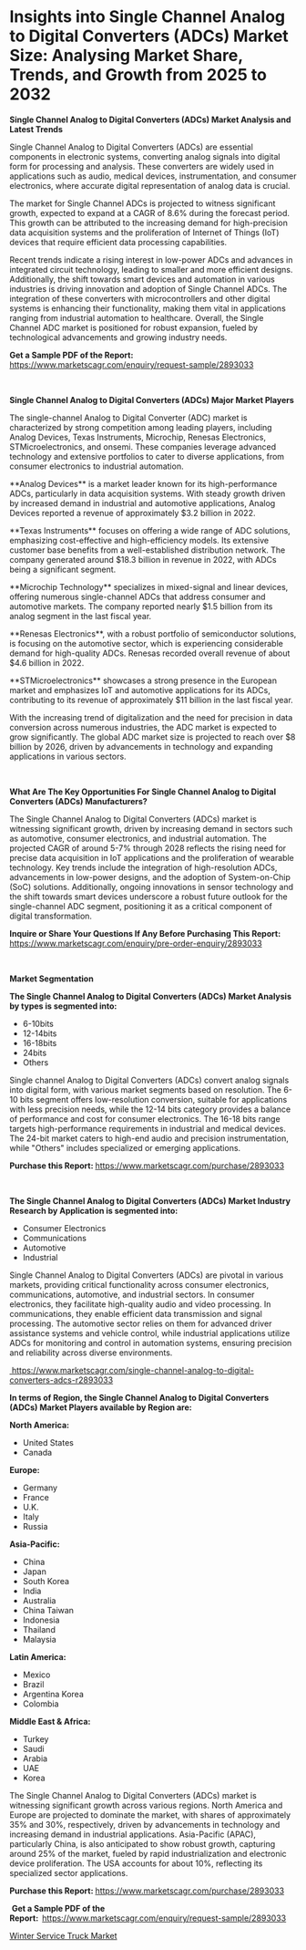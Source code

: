 <p><h1>Insights into Single Channel Analog to Digital Converters (ADCs) Market Size: Analysing Market Share, Trends, and Growth from 2025 to 2032</h1></p><p><strong>Single Channel Analog to Digital Converters (ADCs) Market Analysis and Latest Trends</strong></p>
<p><p>Single Channel Analog to Digital Converters (ADCs) are essential components in electronic systems, converting analog signals into digital form for processing and analysis. These converters are widely used in applications such as audio, medical devices, instrumentation, and consumer electronics, where accurate digital representation of analog data is crucial.</p><p>The market for Single Channel ADCs is projected to witness significant growth, expected to expand at a CAGR of 8.6% during the forecast period. This growth can be attributed to the increasing demand for high-precision data acquisition systems and the proliferation of Internet of Things (IoT) devices that require efficient data processing capabilities.</p><p>Recent trends indicate a rising interest in low-power ADCs and advances in integrated circuit technology, leading to smaller and more efficient designs. Additionally, the shift towards smart devices and automation in various industries is driving innovation and adoption of Single Channel ADCs. The integration of these converters with microcontrollers and other digital systems is enhancing their functionality, making them vital in applications ranging from industrial automation to healthcare. Overall, the Single Channel ADC market is positioned for robust expansion, fueled by technological advancements and growing industry needs.</p></p>
<p><strong>Get a Sample PDF of the Report:&nbsp;</strong> <a href="https://www.marketscagr.com/enquiry/request-sample/2893033?utm_campaign=3249&utm_medium=2&utm_source=Github&utm_content=ia&utm_term=15032025&utm_id=single-channel-analog-to-digital-converters-adcs">https://www.marketscagr.com/enquiry/request-sample/2893033</a></p>
<p>&nbsp;</p>
<p><strong>Single Channel Analog to Digital Converters (ADCs) Major Market Players</strong></p>
<p><p>The single-channel Analog to Digital Converter (ADC) market is characterized by strong competition among leading players, including Analog Devices, Texas Instruments, Microchip, Renesas Electronics, STMicroelectronics, and onsemi. These companies leverage advanced technology and extensive portfolios to cater to diverse applications, from consumer electronics to industrial automation.</p><p>**Analog Devices** is a market leader known for its high-performance ADCs, particularly in data acquisition systems. With steady growth driven by increased demand in industrial and automotive applications, Analog Devices reported a revenue of approximately $3.2 billion in 2022.</p><p>**Texas Instruments** focuses on offering a wide range of ADC solutions, emphasizing cost-effective and high-efficiency models. Its extensive customer base benefits from a well-established distribution network. The company generated around $18.3 billion in revenue in 2022, with ADCs being a significant segment.</p><p>**Microchip Technology** specializes in mixed-signal and linear devices, offering numerous single-channel ADCs that address consumer and automotive markets. The company reported nearly $1.5 billion from its analog segment in the last fiscal year.</p><p>**Renesas Electronics**, with a robust portfolio of semiconductor solutions, is focusing on the automotive sector, which is experiencing considerable demand for high-quality ADCs. Renesas recorded overall revenue of about $4.6 billion in 2022.</p><p>**STMicroelectronics** showcases a strong presence in the European market and emphasizes IoT and automotive applications for its ADCs, contributing to its revenue of approximately $11 billion in the last fiscal year.</p><p>With the increasing trend of digitalization and the need for precision in data conversion across numerous industries, the ADC market is expected to grow significantly. The global ADC market size is projected to reach over $8 billion by 2026, driven by advancements in technology and expanding applications in various sectors.</p></p>
<p>&nbsp;</p>
<p><strong>What Are The Key Opportunities For Single Channel Analog to Digital Converters (ADCs) Manufacturers?</strong></p>
<p><p>The Single Channel Analog to Digital Converters (ADCs) market is witnessing significant growth, driven by increasing demand in sectors such as automotive, consumer electronics, and industrial automation. The projected CAGR of around 5-7% through 2028 reflects the rising need for precise data acquisition in IoT applications and the proliferation of wearable technology. Key trends include the integration of high-resolution ADCs, advancements in low-power designs, and the adoption of System-on-Chip (SoC) solutions. Additionally, ongoing innovations in sensor technology and the shift towards smart devices underscore a robust future outlook for the single-channel ADC segment, positioning it as a critical component of digital transformation.</p></p>
<p><strong>Inquire or Share Your Questions If Any Before Purchasing This Report:</strong> <a href="https://www.marketscagr.com/enquiry/pre-order-enquiry/2893033?utm_campaign=3249&utm_medium=2&utm_source=Github&utm_content=ia&utm_term=15032025&utm_id=single-channel-analog-to-digital-converters-adcs">https://www.marketscagr.com/enquiry/pre-order-enquiry/2893033</a></p>
<p>&nbsp;</p>
<p><strong>Market Segmentation</strong></p>
<p><strong>The Single Channel Analog to Digital Converters (ADCs) Market Analysis by types is segmented into:</strong></p>
<p><ul><li>6-10bits</li><li>12-14bits</li><li>16-18bits</li><li>24bits</li><li>Others</li></ul></p>
<p><p>Single channel Analog to Digital Converters (ADCs) convert analog signals into digital form, with various market segments based on resolution. The 6-10 bits segment offers low-resolution conversion, suitable for applications with less precision needs, while the 12-14 bits category provides a balance of performance and cost for consumer electronics. The 16-18 bits range targets high-performance requirements in industrial and medical devices. The 24-bit market caters to high-end audio and precision instrumentation, while "Others" includes specialized or emerging applications.</p></p>
<p><strong>Purchase this Report:&nbsp;</strong><a href="https://www.marketscagr.com/purchase/2893033?utm_campaign=3249&utm_medium=2&utm_source=Github&utm_content=ia&utm_term=15032025&utm_id=single-channel-analog-to-digital-converters-adcs">https://www.marketscagr.com/purchase/2893033</a></p>
<p>&nbsp;</p>
<p><strong>The Single Channel Analog to Digital Converters (ADCs) Market Industry Research by Application is segmented into:</strong></p>
<p><ul><li>Consumer Electronics</li><li>Communications</li><li>Automotive</li><li>Industrial</li></ul></p>
<p><p>Single Channel Analog to Digital Converters (ADCs) are pivotal in various markets, providing critical functionality across consumer electronics, communications, automotive, and industrial sectors. In consumer electronics, they facilitate high-quality audio and video processing. In communications, they enable efficient data transmission and signal processing. The automotive sector relies on them for advanced driver assistance systems and vehicle control, while industrial applications utilize ADCs for monitoring and control in automation systems, ensuring precision and reliability across diverse environments.</p></p>
<p><a href="https://www.marketscagr.com/single-channel-analog-to-digital-converters-adcs-r2893033?utm_campaign=3249&utm_medium=2&utm_source=Github&utm_content=ia&utm_term=15032025&utm_id=single-channel-analog-to-digital-converters-adcs">&nbsp;https://www.marketscagr.com/single-channel-analog-to-digital-converters-adcs-r2893033</a></p>
<p><strong>In terms of Region, the Single Channel Analog to Digital Converters (ADCs) Market Players available by Region are:</strong></p>
<p>
    <p> <strong> North America: </strong>
        <ul>
            <li>United States</li>
            <li>Canada</li>
        </ul>
        </p> 
    <p> <strong> Europe: </strong>
        <ul>
            <li>Germany</li>
            <li>France</li>
            <li>U.K.</li>
            <li>Italy</li>
            <li>Russia</li>
        </ul>
        </p> 
    <p> <strong> Asia-Pacific: </strong>
        <ul>
            <li>China</li>
            <li>Japan</li>
            <li>South Korea</li>
            <li>India</li>
            <li>Australia</li>
            <li>China Taiwan</li>
            <li>Indonesia</li>
            <li>Thailand</li>
            <li>Malaysia</li>
        </ul>
        </p> 
    <p> <strong> Latin America: </strong>
        <ul>
            <li>Mexico</li>
            <li>Brazil</li>
            <li>Argentina Korea</li>
            <li>Colombia</li>
        </ul>
        </p> 
    <p> <strong> Middle East & Africa: </strong>
        <ul>
            <li>Turkey</li>
            <li>Saudi</li>
            <li>Arabia</li>
            <li>UAE</li>
            <li>Korea</li>
        </ul>
    </p>
    </p>
<p><p>The Single Channel Analog to Digital Converters (ADCs) market is witnessing significant growth across various regions. North America and Europe are projected to dominate the market, with shares of approximately 35% and 30%, respectively, driven by advancements in technology and increasing demand in industrial applications. Asia-Pacific (APAC), particularly China, is also anticipated to show robust growth, capturing around 25% of the market, fueled by rapid industrialization and electronic device proliferation. The USA accounts for about 10%, reflecting its specialized sector applications.</p></p>
<p><strong>Purchase this Report: </strong><a href="https://www.marketscagr.com/purchase/2893033?utm_campaign=3249&utm_medium=2&utm_source=Github&utm_content=ia&utm_term=15032025&utm_id=single-channel-analog-to-digital-converters-adcs">https://www.marketscagr.com/purchase/2893033</a></p>
<p>&nbsp;<strong>Get a Sample PDF of the Report:&nbsp;&nbsp;</strong><a href="https://www.marketscagr.com/enquiry/request-sample/2893033?utm_campaign=3249&utm_medium=2&utm_source=Github&utm_content=ia&utm_term=15032025&utm_id=single-channel-analog-to-digital-converters-adcs">https://www.marketscagr.com/enquiry/request-sample/2893033</a></p>
<p><strong></strong></p>
<p><p><a href="https://github.com/dushornerfe/Market-Research-Report-List-1/blob/main/winter-service-truck-market.md?utm_campaign=3249&utm_medium=2&utm_source=Github&utm_content=ia&utm_term=15032025&utm_id=single-channel-analog-to-digital-converters-adcs">Winter Service Truck Market</a></p></p>